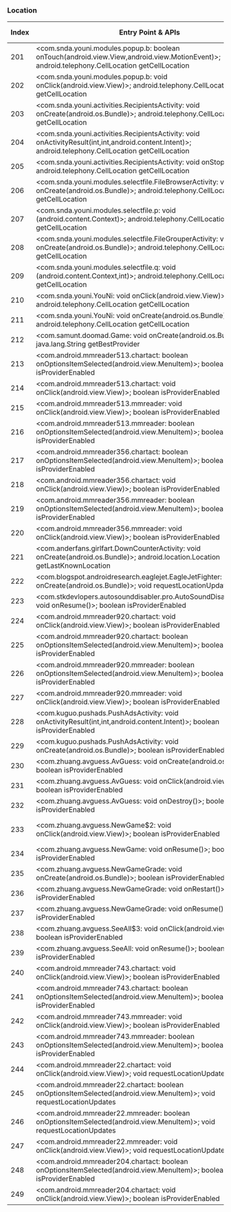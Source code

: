 ### Location
| Index | Entry Point & APIs | Screen shot | Resource id | Label |
| ------------- | ------------- | ------------- |-------------|-------------|
| 201 | <com.snda.youni.modules.popup.b: boolean onTouch(android.view.View,android.view.MotionEvent)>; android.telephony.CellLocation getCellLocation | ![](D:\COSMOS\output\py\Drebin\VirusShare_Android_20130506\VirusShare_0bcad0737e4b0131534cc95425415974\com.snda.youni.activities.PopupActivity.png) |  | |
| 202 | <com.snda.youni.modules.popup.b: void onClick(android.view.View)>; android.telephony.CellLocation getCellLocation | ![](D:\COSMOS\output\py\Drebin\VirusShare_Android_20130506\VirusShare_0bcad0737e4b0131534cc95425415974\com.snda.youni.activities.PopupActivity.png) |  | |
| 203 | <com.snda.youni.activities.RecipientsActivity: void onCreate(android.os.Bundle)>; android.telephony.CellLocation getCellLocation | ![](D:\COSMOS\output\py\Drebin\VirusShare_Android_20130506\VirusShare_6dd495c81a2a0678ea1de296b4633ab5\com.snda.youni.activities.RecipientsActivity.png) |  | |
| 204 | <com.snda.youni.activities.RecipientsActivity: void onActivityResult(int,int,android.content.Intent)>; android.telephony.CellLocation getCellLocation | ![](D:\COSMOS\output\py\Drebin\VirusShare_Android_20130506\VirusShare_6dd495c81a2a0678ea1de296b4633ab5\com.snda.youni.activities.RecipientsActivity.png) |  | |
| 205 | <com.snda.youni.activities.RecipientsActivity: void onStop()>; android.telephony.CellLocation getCellLocation | ![](D:\COSMOS\output\py\Drebin\VirusShare_Android_20130506\VirusShare_0bcad0737e4b0131534cc95425415974\com.snda.youni.activities.RecipientsActivity.png) |  | |
| 206 | <com.snda.youni.modules.selectfile.FileBrowserActivity: void onCreate(android.os.Bundle)>; android.telephony.CellLocation getCellLocation | ![](D:\COSMOS\output\py\Drebin\VirusShare_Android_20130506\VirusShare_0bcad0737e4b0131534cc95425415974\com.snda.youni.modules.selectfile.FileBrowserActivity.png) |  | |
| 207 | <com.snda.youni.modules.selectfile.p: void <init>(android.content.Context)>; android.telephony.CellLocation getCellLocation | ![](D:\COSMOS\output\py\Drebin\VirusShare_Android_20130506\VirusShare_0bcad0737e4b0131534cc95425415974\com.snda.youni.modules.selectfile.FileBrowserActivity.png) |  | |
| 208 | <com.snda.youni.modules.selectfile.FileGrouperActivity: void onCreate(android.os.Bundle)>; android.telephony.CellLocation getCellLocation | ![](D:\COSMOS\output\py\Drebin\VirusShare_Android_20130506\VirusShare_0bcad0737e4b0131534cc95425415974\com.snda.youni.modules.selectfile.FileGrouperActivity.png) |  | |
| 209 | <com.snda.youni.modules.selectfile.q: void <init>(android.content.Context,int)>; android.telephony.CellLocation getCellLocation | ![](D:\COSMOS\output\py\Drebin\VirusShare_Android_20130506\VirusShare_0bcad0737e4b0131534cc95425415974\com.snda.youni.modules.selectfile.FileGrouperActivity.png) |  | |
| 210 | <com.snda.youni.YouNi: void onClick(android.view.View)>; android.telephony.CellLocation getCellLocation | ![](D:\COSMOS\output\py\Drebin\VirusShare_Android_20130506\VirusShare_0bcad0737e4b0131534cc95425415974\com.snda.youni.YouNi.png) |  | |
| 211 | <com.snda.youni.YouNi: void onCreate(android.os.Bundle)>; android.telephony.CellLocation getCellLocation | ![](D:\COSMOS\output\py\Drebin\VirusShare_Android_20130506\VirusShare_6dd495c81a2a0678ea1de296b4633ab5\com.snda.youni.YouNi.png) |  | |
| 212 | <com.samunt.doomad.Game: void onCreate(android.os.Bundle)>; java.lang.String getBestProvider | ![](D:\COSMOS\output\py\Drebin\VirusShare_Android_20130506\VirusShare_0bd21bfcaa2202891ece2c3599a52ca6\com.samunt.doomad.Game.png) |  | |
| 213 | <com.android.mmreader513.chartact: boolean onOptionsItemSelected(android.view.MenuItem)>; boolean isProviderEnabled | ![](D:\COSMOS\output\py\Drebin\VirusShare_Android_20130506\VirusShare_0c072827a80ff7c1ed0f0655cadcea56\com.android.mmreader513.chartact.png) |  | |
| 214 | <com.android.mmreader513.chartact: void onClick(android.view.View)>; boolean isProviderEnabled | ![](D:\COSMOS\output\py\Drebin\VirusShare_Android_20130506\VirusShare_0c072827a80ff7c1ed0f0655cadcea56\com.android.mmreader513.chartact.png) |  | |
| 215 | <com.android.mmreader513.mmreader: void onClick(android.view.View)>; boolean isProviderEnabled | ![](D:\COSMOS\output\py\Drebin\VirusShare_Android_20130506\VirusShare_0c072827a80ff7c1ed0f0655cadcea56\com.android.mmreader513.mmreader.png) |  | |
| 216 | <com.android.mmreader513.mmreader: boolean onOptionsItemSelected(android.view.MenuItem)>; boolean isProviderEnabled | ![](D:\COSMOS\output\py\Drebin\VirusShare_Android_20130506\VirusShare_0c072827a80ff7c1ed0f0655cadcea56\com.android.mmreader513.mmreader.png) |  | |
| 217 | <com.android.mmreader356.chartact: boolean onOptionsItemSelected(android.view.MenuItem)>; boolean isProviderEnabled | ![](D:\COSMOS\output\py\Drebin\VirusShare_Android_20130506\VirusShare_0c224561afecd80c1702bb939948a90c\com.android.mmreader356.chartact.png) |  | |
| 218 | <com.android.mmreader356.chartact: void onClick(android.view.View)>; boolean isProviderEnabled | ![](D:\COSMOS\output\py\Drebin\VirusShare_Android_20130506\VirusShare_0c224561afecd80c1702bb939948a90c\com.android.mmreader356.chartact.png) |  | |
| 219 | <com.android.mmreader356.mmreader: boolean onOptionsItemSelected(android.view.MenuItem)>; boolean isProviderEnabled | ![](D:\COSMOS\output\py\Drebin\VirusShare_Android_20130506\VirusShare_0c224561afecd80c1702bb939948a90c\com.android.mmreader356.mmreader.png) |  | |
| 220 | <com.android.mmreader356.mmreader: void onClick(android.view.View)>; boolean isProviderEnabled | ![](D:\COSMOS\output\py\Drebin\VirusShare_Android_20130506\VirusShare_0c224561afecd80c1702bb939948a90c\com.android.mmreader356.mmreader.png) |  | |
| 221 | <com.anderfans.girlfart.DownCounterActivity: void onCreate(android.os.Bundle)>; android.location.Location getLastKnownLocation | ![](D:\COSMOS\output\py\Drebin\VirusShare_Android_20130506\VirusShare_0c8895ba6f954c3be957b938b265b0f7\com.anderfans.girlfart.DownCounterActivity.png) |  | |
| 222 | <com.blogspot.androidresearch.eaglejet.EagleJetFighter: void onCreate(android.os.Bundle)>; void requestLocationUpdates | ![](D:\COSMOS\output\py\Drebin\VirusShare_Android_20130506\VirusShare_0c8f7afdaf3f91306502b96014d355d6\com.blogspot.androidresearch.eaglejet.EagleJetFighter.png) |  | |
| 223 | <com.stkdevlopers.autosounddisabler.pro.AutoSoundDisablerActivity: void onResume()>; boolean isProviderEnabled | ![](D:\COSMOS\output\py\Drebin\VirusShare_Android_20130506\VirusShare_0cd5a09a403c2edf29b4add947b95d2a\com.stkdevlopers.autosounddisabler.pro.AutoSoundDisablerActivity.png) |  | |
| 224 | <com.android.mmreader920.chartact: void onClick(android.view.View)>; boolean isProviderEnabled | ![](D:\COSMOS\output\py\Drebin\VirusShare_Android_20130506\VirusShare_0d2e8637e766aee221143f2699d069b2\com.android.mmreader920.chartact.png) |  | |
| 225 | <com.android.mmreader920.chartact: boolean onOptionsItemSelected(android.view.MenuItem)>; boolean isProviderEnabled | ![](D:\COSMOS\output\py\Drebin\VirusShare_Android_20130506\VirusShare_0d2e8637e766aee221143f2699d069b2\com.android.mmreader920.chartact.png) |  | |
| 226 | <com.android.mmreader920.mmreader: boolean onOptionsItemSelected(android.view.MenuItem)>; boolean isProviderEnabled | ![](D:\COSMOS\output\py\Drebin\VirusShare_Android_20130506\VirusShare_0d2e8637e766aee221143f2699d069b2\com.android.mmreader920.mmreader.png) |  | |
| 227 | <com.android.mmreader920.mmreader: void onClick(android.view.View)>; boolean isProviderEnabled | ![](D:\COSMOS\output\py\Drebin\VirusShare_Android_20130506\VirusShare_0d2e8637e766aee221143f2699d069b2\com.android.mmreader920.mmreader.png) |  | |
| 228 | <com.kuguo.pushads.PushAdsActivity: void onActivityResult(int,int,android.content.Intent)>; boolean isProviderEnabled | ![](D:\COSMOS\output\py\Drebin\VirusShare_Android_20130506\VirusShare_fea5ccd301de37385ca07b106b6627e7\com.kuguo.pushads.PushAdsActivity.png) |  | |
| 229 | <com.kuguo.pushads.PushAdsActivity: void onCreate(android.os.Bundle)>; boolean isProviderEnabled | ![](D:\COSMOS\output\py\Drebin\VirusShare_Android_20130506\VirusShare_fea5ccd301de37385ca07b106b6627e7\com.kuguo.pushads.PushAdsActivity.png) |  | |
| 230 | <com.zhuang.avguess.AvGuess: void onCreate(android.os.Bundle)>; boolean isProviderEnabled | ![](D:\COSMOS\output\py\Drebin\VirusShare_Android_20130506\VirusShare_0d4e57b7c16960ee44e27127ca2a2009\com.zhuang.avguess.AvGuess.png) |  | |
| 231 | <com.zhuang.avguess.AvGuess: void onClick(android.view.View)>; boolean isProviderEnabled | ![](D:\COSMOS\output\py\Drebin\VirusShare_Android_20130506\VirusShare_0d4e57b7c16960ee44e27127ca2a2009\com.zhuang.avguess.AvGuess.png) |  | |
| 232 | <com.zhuang.avguess.AvGuess: void onDestroy()>; boolean isProviderEnabled | ![](D:\COSMOS\output\py\Drebin\VirusShare_Android_20130506\VirusShare_0d4e57b7c16960ee44e27127ca2a2009\com.zhuang.avguess.AvGuess.png) |  | |
| 233 | <com.zhuang.avguess.NewGame$2: void onClick(android.view.View)>; boolean isProviderEnabled | ![](D:\COSMOS\output\py\Drebin\VirusShare_Android_20130506\VirusShare_0d4e57b7c16960ee44e27127ca2a2009\com.zhuang.avguess.NewGame.png) | {'2131165228': <sensitive_component.SensitiveComponent.SensitiveView object at 0x000001D8DEFCF748>} | |
| 234 | <com.zhuang.avguess.NewGame: void onResume()>; boolean isProviderEnabled | ![](D:\COSMOS\output\py\Drebin\VirusShare_Android_20130506\VirusShare_0d4e57b7c16960ee44e27127ca2a2009\com.zhuang.avguess.NewGame.png) |  | |
| 235 | <com.zhuang.avguess.NewGameGrade: void onCreate(android.os.Bundle)>; boolean isProviderEnabled | ![](D:\COSMOS\output\py\Drebin\VirusShare_Android_20130506\VirusShare_0d4e57b7c16960ee44e27127ca2a2009\com.zhuang.avguess.NewGameGrade.png) |  | |
| 236 | <com.zhuang.avguess.NewGameGrade: void onRestart()>; boolean isProviderEnabled | ![](D:\COSMOS\output\py\Drebin\VirusShare_Android_20130506\VirusShare_0d4e57b7c16960ee44e27127ca2a2009\com.zhuang.avguess.NewGameGrade.png) |  | |
| 237 | <com.zhuang.avguess.NewGameGrade: void onResume()>; boolean isProviderEnabled | ![](D:\COSMOS\output\py\Drebin\VirusShare_Android_20130506\VirusShare_0d4e57b7c16960ee44e27127ca2a2009\com.zhuang.avguess.NewGameGrade.png) |  | |
| 238 | <com.zhuang.avguess.SeeAll$3: void onClick(android.view.View)>; boolean isProviderEnabled | ![](D:\COSMOS\output\py\Drebin\VirusShare_Android_20130506\VirusShare_0d4e57b7c16960ee44e27127ca2a2009\com.zhuang.avguess.SeeAll.png) |  | |
| 239 | <com.zhuang.avguess.SeeAll: void onResume()>; boolean isProviderEnabled | ![](D:\COSMOS\output\py\Drebin\VirusShare_Android_20130506\VirusShare_0d4e57b7c16960ee44e27127ca2a2009\com.zhuang.avguess.SeeAll.png) |  | |
| 240 | <com.android.mmreader743.chartact: void onClick(android.view.View)>; boolean isProviderEnabled | ![](D:\COSMOS\output\py\Drebin\VirusShare_Android_20130506\VirusShare_0d5696446e30c151c3689cfc9c9510fe\com.android.mmreader743.chartact.png) |  | |
| 241 | <com.android.mmreader743.chartact: boolean onOptionsItemSelected(android.view.MenuItem)>; boolean isProviderEnabled | ![](D:\COSMOS\output\py\Drebin\VirusShare_Android_20130506\VirusShare_0d5696446e30c151c3689cfc9c9510fe\com.android.mmreader743.chartact.png) |  | |
| 242 | <com.android.mmreader743.mmreader: void onClick(android.view.View)>; boolean isProviderEnabled | ![](D:\COSMOS\output\py\Drebin\VirusShare_Android_20130506\VirusShare_0d5696446e30c151c3689cfc9c9510fe\com.android.mmreader743.mmreader.png) |  | |
| 243 | <com.android.mmreader743.mmreader: boolean onOptionsItemSelected(android.view.MenuItem)>; boolean isProviderEnabled | ![](D:\COSMOS\output\py\Drebin\VirusShare_Android_20130506\VirusShare_0d5696446e30c151c3689cfc9c9510fe\com.android.mmreader743.mmreader.png) |  | |
| 244 | <com.android.mmreader22.chartact: void onClick(android.view.View)>; void requestLocationUpdates | ![](D:\COSMOS\output\py\Drebin\VirusShare_Android_20130506\VirusShare_0d60665f894bb84df9baeb91eecfb8d1\com.android.mmreader22.chartact.png) |  | |
| 245 | <com.android.mmreader22.chartact: boolean onOptionsItemSelected(android.view.MenuItem)>; void requestLocationUpdates | ![](D:\COSMOS\output\py\Drebin\VirusShare_Android_20130506\VirusShare_0d60665f894bb84df9baeb91eecfb8d1\com.android.mmreader22.chartact.png) |  | |
| 246 | <com.android.mmreader22.mmreader: boolean onOptionsItemSelected(android.view.MenuItem)>; void requestLocationUpdates | ![](D:\COSMOS\output\py\Drebin\VirusShare_Android_20130506\VirusShare_0d60665f894bb84df9baeb91eecfb8d1\com.android.mmreader22.mmreader.png) |  | |
| 247 | <com.android.mmreader22.mmreader: void onClick(android.view.View)>; void requestLocationUpdates | ![](D:\COSMOS\output\py\Drebin\VirusShare_Android_20130506\VirusShare_0d60665f894bb84df9baeb91eecfb8d1\com.android.mmreader22.mmreader.png) |  | |
| 248 | <com.android.mmreader204.chartact: boolean onOptionsItemSelected(android.view.MenuItem)>; boolean isProviderEnabled | ![](D:\COSMOS\output\py\Drebin\VirusShare_Android_20130506\VirusShare_0db4edb17cbbcc6b245f3bc4a1d78362\com.android.mmreader204.chartact.png) |  | |
| 249 | <com.android.mmreader204.chartact: void onClick(android.view.View)>; boolean isProviderEnabled | ![](D:\COSMOS\output\py\Drebin\VirusShare_Android_20130506\VirusShare_0db4edb17cbbcc6b245f3bc4a1d78362\com.android.mmreader204.chartact.png) |  | |
